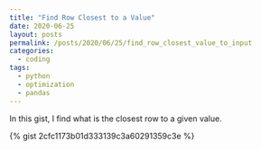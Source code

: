 ```yaml
---
title: "Find Row Closest to a Value"
date: 2020-06-25
layout: posts
permalink: /posts/2020/06/25/find_row_closest_value_to_input
categories: 
  - coding
tags:
  - python
  - optimization
  - pandas
---
```


In this gist, I find what is the closest row to a given value.

{% gist 2cfc1173b01d333139c3a60291359c3e %}
